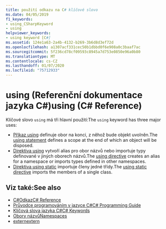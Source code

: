 ```yaml
---
title: použití odkazu na C# klíčové slovo
ms.date: 04/05/2019
f1_keywords:
- using_CSharpKeyword
- using
helpviewer_keywords:
- using keyword [C#]
ms.assetid: 124e1a63-2a4b-4132-b269-3b6d8d3ef72d
ms.openlocfilehash: a1307acf331cec50b1dbbd0f6e908a0c3baaf7ac
ms.sourcegitcommit: 5f236cd78cf09593c8945a7d753e0850e96a0b80
ms.translationtype: MT
ms.contentlocale: cs-CZ
ms.lasthandoff: 01/07/2020
ms.locfileid: "75712933"
---
```

# <a name="using-c-reference"></a><span data-ttu-id="384e2-102">using (Referenční dokumentace jazyka C#)</span><span class="sxs-lookup"><span data-stu-id="384e2-102">using (C# Reference)</span></span>

<span data-ttu-id="384e2-103">Klíčové slovo `using` má tři hlavní použití:</span><span class="sxs-lookup"><span data-stu-id="384e2-103">The `using` keyword has three major uses:</span></span>

- <span data-ttu-id="384e2-104">[Příkaz using](using-statement.md) definuje obor na konci, z něhož bude objekt uvolněn.</span><span class="sxs-lookup"><span data-stu-id="384e2-104">The [using statement](using-statement.md) defines a scope at the end of which an object will be disposed.</span></span>
- <span data-ttu-id="384e2-105">[Direktiva using](using-directive.md) vytvoří alias pro obor názvů nebo importuje typy definované v jiných oborech názvů.</span><span class="sxs-lookup"><span data-stu-id="384e2-105">The [using directive](using-directive.md) creates an alias for a namespace or imports types defined in other namespaces.</span></span>
- <span data-ttu-id="384e2-106">[Direktiva using static](using-static.md) importuje členy jedné třídy.</span><span class="sxs-lookup"><span data-stu-id="384e2-106">The [using static directive](using-static.md) imports the members of a single class.</span></span>

## <a name="see-also"></a><span data-ttu-id="384e2-107">Viz také:</span><span class="sxs-lookup"><span data-stu-id="384e2-107">See also</span></span>

- [<span data-ttu-id="384e2-108">C#Odkaz</span><span class="sxs-lookup"><span data-stu-id="384e2-108">C# Reference</span></span>](../index.md)
- [<span data-ttu-id="384e2-109">Průvodce programováním v jazyce C#</span><span class="sxs-lookup"><span data-stu-id="384e2-109">C# Programming Guide</span></span>](../../programming-guide/index.md)
- [<span data-ttu-id="384e2-110">Klíčová slova jazyka C#</span><span class="sxs-lookup"><span data-stu-id="384e2-110">C# Keywords</span></span>](index.md)
- [<span data-ttu-id="384e2-111">Obory názvů</span><span class="sxs-lookup"><span data-stu-id="384e2-111">Namespaces</span></span>](../../programming-guide/namespaces/index.md)
- [<span data-ttu-id="384e2-112">extern</span><span class="sxs-lookup"><span data-stu-id="384e2-112">extern</span></span>](extern.md)
